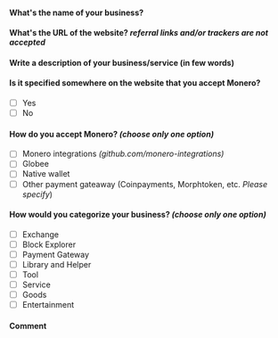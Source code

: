 #### What's the name of your business?
*<write here>*

#### What's the URL of the website? *referral links and/or trackers are not accepted*
*<write here>*

#### Write a description of your business/service (in few words)
*<write here>*

#### Is it specified somewhere on the website that you accept Monero?

- [ ] Yes
- [ ] No

#### How do you accept Monero? *(choose only one option)*

- [ ] Monero integrations *(github.com/monero-integrations)*
- [ ] Globee
- [ ] Native wallet
- [ ] Other payment gateaway (Coinpayments, Morphtoken, etc. *Please specify*)

#### How would you categorize your business? *(choose only one option)*

- [ ] Exchange
- [ ] Block Explorer
- [ ] Payment Gateway
- [ ] Library and Helper
- [ ] Tool
- [ ] Service
- [ ] Goods
- [ ] Entertainment

#### Comment
*<write here>*
